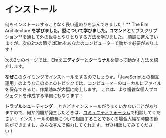 <!--
# Installation
-->
# インストール

<!--
We have come a long way without installing anything! We learned **The Elm Architecture**. We learned about **types**. We learned how to interact with the outside world through **commands** and **subscriptions**. Things are going well, but we need to get Elm working on your computer for the next couple sections!
-->
何もインストールすることなく長い道のりを歩んできました！** The Elm Architecture **を学びました。**型**について学びました。**コマンド**と**サブスクリプション**を通して外の世界とやりとりする方法を学びました。 順調に進んでいますが、次の2つの節ではElmをあなたのコンピューターで動かす必要があります！

<!--
The next two pages will show how to get Elm working in your **editor** and then in your **terminal**.
-->
次の2つのページでは、Elmを**エディター**と**ターミナル**を使って動かす方法を紹介します。


<!--
**Why?** Upcoming topics like "JavaScript Interop" work a lot better when you can save files locally on your computer. This will also set us up to create more complex personal projects!
-->
**なぜ**このタイミングでインストールをするのでしょうか。「JavaScriptとの相互運用」のようなこのあとのトピックでは、コンピューターのローカルにファイルを保存できると、作業効率が大幅に向上します。 これは、より複雑な個人プロジェクトを作成する準備にもなります！

<!--
**Troubleshooting:** Things can sometimes go wrong with installation, so if you run into any trouble, please ask about it in a [community forum](https://elm-lang.org/community)! Talking through an install problem can usually save you a lot of time, and people are happy to help out. Please ask for help!
-->
**トラブルシューティング：** ときどきインストールがうまくいかないことがありますので、何か問題が発生したときは、[コミュニティフォーラム](https://elm-lang.org/community)で相談してください！ インストールの問題について相談することで多くの場合大幅な時間の節約ができますし、みんな喜んで協力してくれます。 ぜひ相談してみてください！
